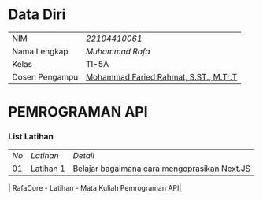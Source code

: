 # Data Diri

|                |                                                                          |
| -------------- | ------------------------------------------------------------------------ |
| NIM            | _22104410061_                                                            |
| Nama Lengkap   | _Muhammad Rafa_                                                          |
| Kelas          | TI-5A                                                                    |
| Dosen Pengampu | [Mohammad Faried Rahmat, S.ST., M.Tr.T](https://github.com/fariedrahmat) |

# PEMROGRAMAN API

### List Latihan

|      |           |                                              |
| ---- | --------- | -------------------------------------------- |
| _No_ | _Latihan_ | _Detail_                                     |
| 01   | Latihan 1 | Belajar bagaimana cara mengoprasikan Next.JS |

| RafaCore - Latihan - Mata Kuliah Pemrograman API|

